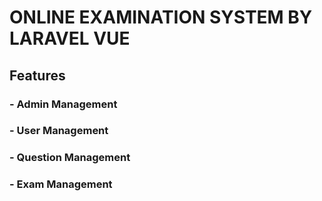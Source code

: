 # ONLINE EXAMINATION SYSTEM BY LARAVEL VUE

## Features
### - Admin Management
### - User Management
### - Question Management
### - Exam Management
